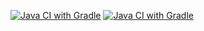 [![Java CI with Gradle](https://github.com/GorenkoMar/Selenium/actions/workflows/gradle.yml/badge.svg)](https://github.com/GorenkoMar/Selenium/actions/workflows/gradle.yml)
[![Java CI with Gradle](https://github.com/GorenkoMar/Selenium/actions/workflows/gradle.yml/badge.svg)](https://github.com/GorenkoMar/Selenium/actions/workflows/gradle.yml)
